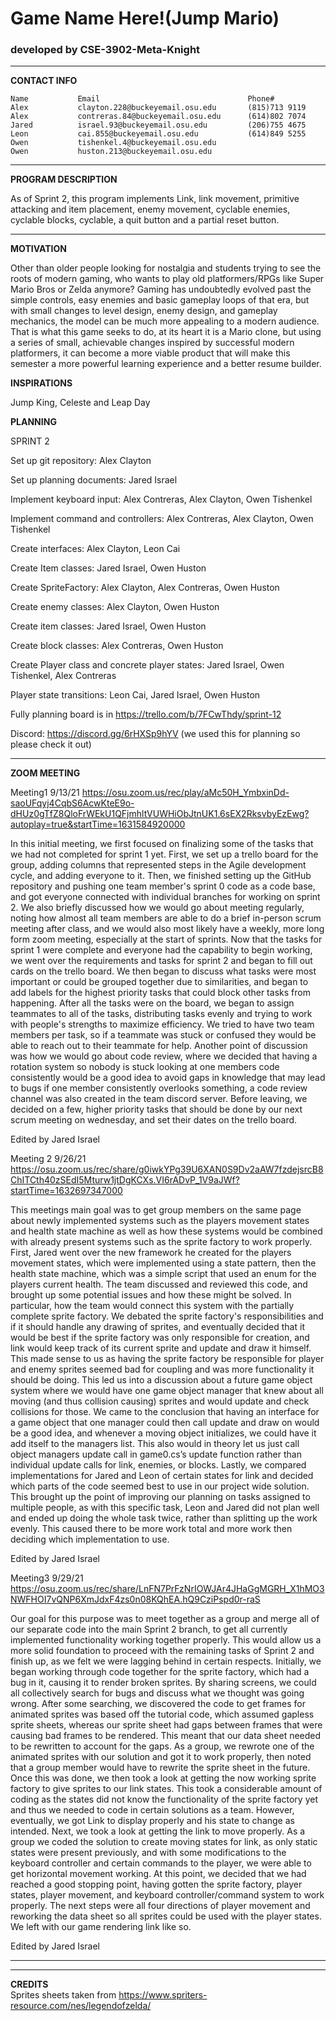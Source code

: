 # Game Name Here!(Jump Mario)
### developed by CSE-3902-Meta-Knight
_________
**CONTACT INFO**
 
 
    Name           Email                                 Phone#
    Alex           clayton.228@buckeyemail.osu.edu       (815)713 9119
    Alex           contreras.84@buckeyemail.osu.edu      (614)802 7074
    Jared          israel.93@buckeyemail.osu.edu         (206)755 4675
    Leon           cai.855@buckeyemail.osu.edu           (614)849 5255
    Owen           tishenkel.4@buckeyemail.osu.edu
    Owen           huston.213@buckeyemail.osu.edu
_____
**PROGRAM DESCRIPTION**

As of Sprint 2, this program implements Link, link movement, primitive attacking and item placement, enemy movement, cyclable enemies, cyclable blocks, cyclable, a quit button and a partial reset button.
_________

**MOTIVATION**

Other than older people looking for nostalgia and students trying to see the roots of modern gaming, who wants to play old platformers/RPGs like Super Mario Bros or Zelda anymore? Gaming has undoubtedly evolved past the simple controls, easy enemies and basic gameplay loops of that era, but with small changes to level design, enemy design, and gameplay mechanics, the model can be much more appealing to a modern audience. That is what this game seeks to do, at its heart it is a Mario clone, but using a series of small, achievable changes inspired by successful modern platformers, it can become a more viable product that will make this semester a more powerful learning experience and a better resume builder.

**INSPIRATIONS**

Jump King, Celeste and Leap Day

**PLANNING**

SPRINT 2

Set up git repository:    Alex Clayton

Set up planning documents:      Jared Israel

Implement keyboard input:    Alex Contreras,       Alex Clayton,    Owen Tishenkel

Implement command and controllers:      Alex Contreras,           Alex Clayton,         Owen Tishenkel

Create interfaces:              Alex Clayton,        Leon Cai

Create Item classes: Jared Israel,  Owen Huston

Create SpriteFactory: Alex Clayton,  Alex Contreras,  Owen Huston

Create enemy classes: Alex Clayton,  Owen Huston

Create item classes:  Jared Israel,  Owen Huston

Create block classes:  Alex Contreras, Owen Huston

Create Player class and concrete player states:  Jared Israel,  Owen Tishenkel, Alex Contreras

Player state transitions: Leon Cai,  Jared Israel,  Owen Huston

Fully planning board is in https://trello.com/b/7FCwThdy/sprint-12

Discord: https://discord.gg/6rHXSp9hYV (we used this for planning so please check it out)

_____

**ZOOM MEETING**

Meeting1 9/13/21       https://osu.zoom.us/rec/play/aMc50H_YmbxinDd-saoUFqyj4CqbS6AcwKteE9o-dHUz0gTfZ8QloFrWEkU1QFjmhltVUWHiObJtnUK1.6sEX2RksvbyEzEwg?autoplay=true&startTime=1631584920000

In this initial meeting, we first focused on finalizing some of the tasks that we had not completed for sprint 1 yet. First, we set up a trello board for the group, adding columns that represented steps in the Agile development cycle, and adding everyone to it. Then, we finished setting up the GitHub repository and pushing one team member's sprint 0 code as a code base, and got everyone connected with individual branches for working on sprint 2. We also briefly discussed how we would go about meeting regularly, noting how almost all team members are able to do a brief in-person scrum meeting after class, and we would also most likely have a weekly, more long form zoom meeting, especially at the start of sprints.
 Now that the tasks for sprint 1 were complete and everyone had the capability to begin working, we went over the requirements and tasks for sprint 2 and began to fill out cards on the trello board. We then began to discuss what tasks were most important or could be grouped together due to similarities, and began to add labels for the highest priority tasks that could block other tasks from happening. After all the tasks were on the board, we began to assign teammates to all of the tasks, distributing tasks evenly and trying to work with people's strengths to maximize efficiency. We tried to have two team members per task, so if a teammate was stuck or confused they would be able to reach out to their teammate for help. Another point of discussion was how we would go about code review, where we decided that having a rotation system so nobody is stuck looking at one members code consistently would be a good idea to avoid gaps in knowledge that may lead to bugs if one member consistently overlooks something, a code review channel was also created in the team discord server. Before leaving, we decided on a few, higher priority tasks that should be done by our next scrum meeting on wednesday, and set their dates on the trello board. 
 
Edited by Jared Israel

Meeting 2 9/26/21      https://osu.zoom.us/rec/share/g0iwkYPg39U6XAN0S9Dv2aAW7fzdejsrcB8ChITCth40zSEdI5Mturw1jtDgKCXs.VI6rADvP_1V9aJWf?startTime=1632697347000


This meetings main goal was to get group members on the same page about newly implemented systems such as the players movement states and health state machine as well as how these systems would be combined with already present systems such as the sprite factory to work properly. First, Jared went over the new framework he created for the players movement states, which were implemented using a state pattern, then the health state machine, which was a simple script that used an enum for the players current health. The team discussed and reviewed this code, and brought up some potential issues and how these might be solved. In particular, how the team would connect this system with the partially complete sprite factory. We debated the sprite factory's responsibilities and if it should handle any drawing of sprites, and eventually decided that it would be best if the sprite factory was only responsible for creation, and link would keep track of its current sprite and update and draw it himself. This made sense to us as having the sprite factory be responsible for player and enemy sprites seemed bad for coupling and was more functionality it should be doing.
This led us into a discussion about a future game object system where we would have one game object manager that knew about all moving (and thus collision causing) sprites and would update and check collisions for those. We came to the conclusion that having an interface for a game object that one manager could then call update and draw on would be a good idea, and whenever a moving object initializes, we could have it add itself to the managers list. This also would in theory let us just call object managers update call in game0.cs’s update function rather than individual update calls for link, enemies, or blocks. 
	Lastly, we compared implementations for Jared and Leon of certain states for link and decided which parts of the code seemed best to use in our project wide solution. This brought up the point of improving our planning on tasks assigned to multiple people, as with this specific task, Leon and Jared did not plan well and ended up doing the whole task twice, rather than splitting up the work evenly. This caused there to be more work total and more work then deciding which implementation to use.


Edited by Jared Israel

Meeting3 9/29/21       https://osu.zoom.us/rec/share/LnFN7PrFzNrIOWJAr4JHaGgMGRH_X1hMO3NWFHOI7vQNP6XmJdxF4zs0n08KQhEA.hQ9CziPspd0r-raS

Our goal for this purpose was to meet together as a group and merge all of our separate code into the main Sprint 2 branch, to get all currently implemented functionality working together properly. This would allow us a more solid foundation to proceed with the remaining tasks of Sprint 2 and finish up, as we felt we were lagging behind in certain respects. 
	Initially, we began working through code together for the sprite factory, which had a bug in it, causing it to render broken sprites. By sharing screens, we could all collectively search for bugs and discuss what we thought was going wrong. After some searching, we discovered the code to get frames for animated sprites was based off the tutorial code, which assumed gapless sprite sheets, whereas our sprite sheet had gaps between frames that were causing bad frames to be rendered. This meant that our data sheet needed to be rewritten to account for the gaps. As a group, we rewrote one of the animated sprites with our solution and got it to work properly, then noted that a group member would have to rewrite the sprite sheet in the future. Once this was done, we then took a look at getting the now working sprite factory to give sprites to our link states. This took a considerable amount of coding as the states did not know the functionality of the sprite factory yet and thus we needed to code in certain solutions as a team. However, eventually, we got Link to display properly and his state to change as intended. 
	Next, we took a look at getting the link to move properly. As a group we coded the solution to create moving states for link, as only static states were present previously, and with some modifications to the keyboard controller and certain commands to the player, we were able to get horizontal movement working. At this point, we decided that we had reached a good stopping point, having gotten the sprite factory, player states, player movement, and keyboard controller/command system to work properly. The next steps were all four directions of player movement and reworking the data sheet so all sprites could be used with the player states. We left with our game rendering link like so.

Edited by Jared Israel
_________






______
**CREDITS**  
Sprites sheets taken from https://www.spriters-resource.com/nes/legendofzelda/
